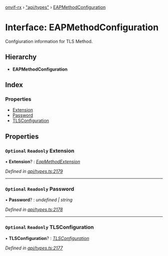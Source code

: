 [onvif-rx](../README.md) › ["api/types"](../modules/_api_types_.md) › [EAPMethodConfiguration](_api_types_.eapmethodconfiguration.md)

# Interface: EAPMethodConfiguration

Confgiuration information for TLS Method.

## Hierarchy

* **EAPMethodConfiguration**

## Index

### Properties

* [Extension](_api_types_.eapmethodconfiguration.md#optional-readonly-extension)
* [Password](_api_types_.eapmethodconfiguration.md#optional-readonly-password)
* [TLSConfiguration](_api_types_.eapmethodconfiguration.md#optional-readonly-tlsconfiguration)

## Properties

### `Optional` `Readonly` Extension

• **Extension**? : *[EapMethodExtension](_api_types_.eapmethodextension.md)*

*Defined in [api/types.ts:2179](https://github.com/patrickmichalina/onvif-rx/blob/3e9b152/src/api/types.ts#L2179)*

___

### `Optional` `Readonly` Password

• **Password**? : *undefined | string*

*Defined in [api/types.ts:2178](https://github.com/patrickmichalina/onvif-rx/blob/3e9b152/src/api/types.ts#L2178)*

___

### `Optional` `Readonly` TLSConfiguration

• **TLSConfiguration**? : *[TLSConfiguration](_api_types_.eapmethodconfiguration.md#optional-readonly-tlsconfiguration)*

*Defined in [api/types.ts:2177](https://github.com/patrickmichalina/onvif-rx/blob/3e9b152/src/api/types.ts#L2177)*
